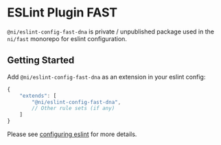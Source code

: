 # ESLint Plugin FAST

`@ni/eslint-config-fast-dna` is private / unpublished package used in the `ni/fast` monorepo for eslint configuration.

## Getting Started

Add `@ni/eslint-config-fast-dna` as an extension in your eslint config:

```js
{
    "extends": [
        "@ni/eslint-config-fast-dna",
        // Other rule sets (if any)
    ]
}
```

Please see [configuring eslint](https://eslint.org/docs/user-guide/configuring) for more details.
